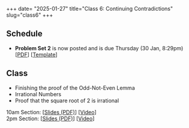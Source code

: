 +++
date= "2025-01-27"
title="Class 6: Continuing Contradictions"
slug="class6"
+++

## Schedule

- **Problem Set 2** is now posted and is due Thursday (30 Jan, 8:29pm) [[PDF](/docs/ps2.pdf)] [[Template](https://www.overleaf.com/read/wckvjvmxvfsc#a6fe27)]

## Class

- Finishing the proof of the Odd-Not-Even Lemma
- Irrational Numbers
- Proof that the square root of 2 is irrational

10am Section: [[Slides (PDF)](https://www.dropbox.com/scl/fi/rnfupt7ubblzp3d412vgh/cs2120-class06-dave.pdf?rlkey=wibbyr2a70kfhyd27u7c8rwrk&dl=0)] [[Video](https://uva.hosted.panopto.com/Panopto/Pages/Viewer.aspx?id=441c6dd8-9b26-4a65-85ed-b27200f727a9)]  
2pm Section: [[Slides (PDF)](https://virginia.box.com/s/fhy40tkqbu2jcceqt2peub0xnobvlc8d)] [[Video](https://uva.hosted.panopto.com/Panopto/Pages/Viewer.aspx?id=f5dec51e-b84b-48d0-ab5a-b2720139210d)]

